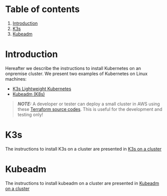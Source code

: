 # Table of contents

1. [Introduction](#introduction)
2. [K3s](#k3s)
3. [Kubeadm](#kubeadm)

# Introduction 

Hereafter we describe the instructions to install Kubernetes on an onpremise cluster. We present two examples of
Kubernetes on Linux machines:

* [K3s Lightweight Kubernetes](https://rancher.com/docs/k3s/latest/en/)
* [Kubeadm (K8s)](https://kubernetes.io/docs/setup/production-environment/tools/kubeadm/install-kubeadm/)

> **_NOTE:_** A developer or tester can deploy a small cluster in AWS using these [Terraform source codes](../../utils/create-cluster). This is useful for the development and testing only!

# K3s

The instructions to install K3s on a cluster are presented in [K3s on a cluster](k3s-on-cluster.md)

# Kubeadm

The instructions to install kubeadm on a cluster are presented in [Kubeadm on a cluster](kubeadm-on-cluster.md)
